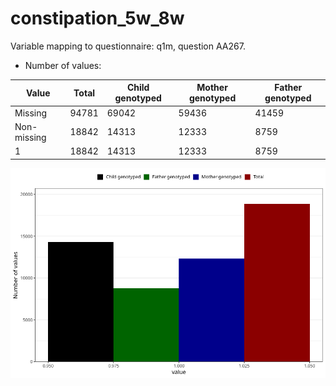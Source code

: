# constipation_5w_8w
Variable mapping to questionnaire: q1m, question AA267.
- Number of values:

| Value | Total | Child genotyped | Mother genotyped | Father genotyped |
| ----- | ----- | --------------- | ---------------- | ---------------- |
| Missing | 94781 | 69042 | 59436 | 41459 |
| Non-missing | 18842 | 14313 | 12333 | 8759 |
| 1 | 18842 | 14313 | 12333 | 8759 |



![](constipation_5w_8w_n.png)



